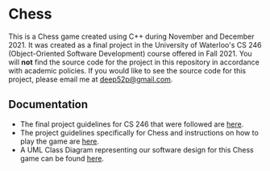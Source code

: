 # Chess
This is a Chess game created using C++ during November and December 2021. It was created as a final project in the University of Waterloo's CS 246 (Object-Oriented Software Development) course offered in Fall 2021. You will **not** find the source code for the project in this repository in accordance with academic policies. If you would like to see the source code for this project, please email me at deep52p@gmail.com.

## Documentation
- The final project guidelines for CS 246 that were followed are [here](docs/project_guidelines.pdf).
- The project guidelines specifically for Chess and instructions on how to play the game are [here](docs/chess.pdf).
- A UML Class Diagram representing our software design for this Chess game can be found [here](docs/uml_final.pdf).
